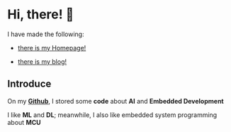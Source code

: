 # Hi, there! 👏 

I have made the following:

- [there is my Homepage!](https://callmewenhao.github.io/)

- [there is my blog!](https://callmewenhao.github.io/blog/) 

## Introduce

On my **[Github](https://github.com/callmewenhao)**, I stored some **code** about **AI** and **Embedded Development**

I like **ML** and **DL**; meanwhile, I also like embedded system programming about **MCU**


